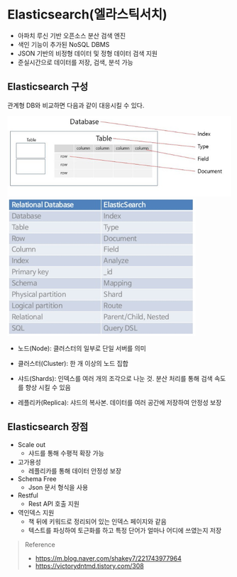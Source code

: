 # Elasticsearch(엘라스틱서치)

- 아파치 루신 기반 오픈소스 분산 검색 엔진
- 색인 기능이 추가된 NoSQL DBMS
- JSON 기반의 비정형 데이터 및 정형 데이터 검색 지원
- 준실시간으로 데이터를 저장, 검색, 분석 가능

## Elasticsearch 구성

관계형 DB와 비교하면 다음과 같이 대응시킬 수 있다.

![Elasticsearch1](./img/Elasticsearch1.jpg)
![Elasticsearch2](./img/Elasticsearch2.png)

- 노드(Node): 클러스터의 일부로 단일 서버를 의미

- 클러스터(Cluster): 한 개 이상의 노드 집합

- 샤드(Shards): 인덱스를 여러 개의 조각으로 나눈 것. 분산 처리를 통해 검색 속도를 향상 시킬 수 있음

- 레플리카(Replica): 샤드의 복사본. 데이터를 여러 공간에 저장하여 안정성 보장

## Elasticsearch 장점
- Scale out
  - 샤드를 통해 수평적 확장 가능
- 고가용성
  - 레플리카를 통해 데이터 안정성 보장
- Schema Free
  - Json 문서 형식을 사용
- Restful
  - Rest API 호출 지원
- 역인덱스 지원
  - 책 뒤에 키워드로 정리되어 있는 인덱스 페이지와 같음
  - 텍스트를 파싱하여 토근화를 하고 특정 단어가 얼마나 어디에 쓰였는지 저장


> Reference
> - https://m.blog.naver.com/shakey7/221743977964
> - https://victorydntmd.tistory.com/308
